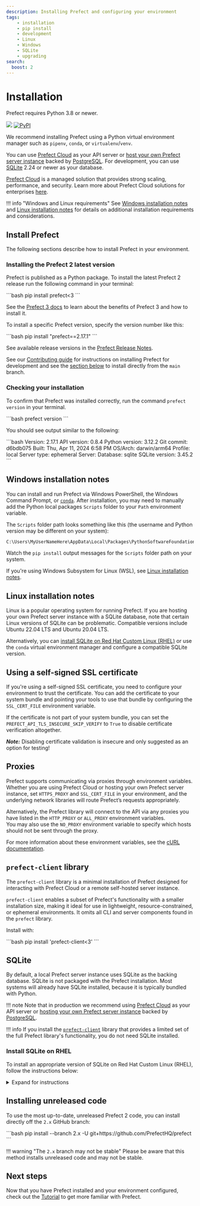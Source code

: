 ```yaml
---
description: Installing Prefect and configuring your environment
tags:
    - installation
    - pip install
    - development
    - Linux
    - Windows
    - SQLite
    - upgrading
search:
  boost: 2
---
```



# Installation

Prefect requires Python 3.8 or newer.

<p align="left">
    <a href="https://pypi.python.org/pypi/prefect/" alt="Python Versions">
        <img src="https://img.shields.io/pypi/pyversions/prefect?color=0052FF&labelColor=090422" /></a>
    <a href="https://pypi.python.org/pypi/prefect/" alt="PyPI version">
        <img alt="PyPI" src="https://img.shields.io/pypi/v/prefect?color=0052FF&labelColor=090422"></a>
</p>

We recommend installing Prefect using a Python virtual environment manager such as `pipenv`, `conda`, or `virtualenv`/`venv`.

You can use [Prefect Cloud](/ui/cloud/) as your API server or [host your own Prefect server instance](/host/) backed by [PostgreSQL](/concepts/database/#configuring_a_postgresql_database).
For development, you can use [SQLite](/concepts/database/#configuring_a_sqlite_database) 2.24 or newer as your database.

[Prefect Cloud](/cloud/) is a managed solution that provides strong scaling, performance, and security.
Learn more about Prefect Cloud solutions for enterprises [here](https://www.prefect.io/pricing).

!!! info "Windows and Linux requirements"
    See [Windows installation notes](#windows-installation-notes) and [Linux installation notes](#linux-installation-notes) for details on additional installation requirements and considerations.

## Install Prefect

The following sections describe how to install Prefect in your environment.

### Installing the Prefect 2 latest version

Prefect is published as a Python package.
To install the latest Prefect 2 release run the following command in your terminal:

<div class="terminal">
```bash
pip install prefect<3
```
</div>

See the [Prefect 3 docs](https://docs.prefect.io) to learn about the benefits of Prefect 3 and how to install it.

To install a specific Prefect version, specify the version number like this:

<div class="terminal">
```bash
pip install "prefect==2.17.1"
```
</div>

See available release versions in the [Prefect Release Notes](https://github.com/PrefectHQ/prefect/blob/main/RELEASE-NOTES.md).

See our [Contributing guide](/contributing/overview/) for instructions on installing Prefect for development and see the [section below](#installing_unreleased_code) to install directly from the `main` branch.

### Checking your installation

To confirm that Prefect was installed correctly, run the command `prefect version` in your terminal.

<div class="terminal">
```bash
prefect version
```
</div>

You should see output similar to the following:

<div class="terminal">
```bash
Version:             2.17.1
API version:         0.8.4
Python version:      3.12.2
Git commit:          d6bdb075
Built:               Thu, Apr 11, 2024 6:58 PM
OS/Arch:             darwin/arm64
Profile:              local
Server type:         ephemeral
Server:
  Database:          sqlite
  SQLite version:    3.45.2
```
</div>

## Windows installation notes

You can install and run Prefect via Windows PowerShell, the Windows Command Prompt, or [`conda`](https://docs.conda.io/projects/conda/en/latest/user-guide/install/windows.html). After installation, you may need to manually add the Python local packages `Scripts` folder to your `Path` environment variable.

The `Scripts` folder path looks something like this (the username and Python version may be different on your system):

```bash
C:\Users\MyUserNameHere\AppData\Local\Packages\PythonSoftwareFoundation.Python.3.11_qbz5n2kfra8p0\LocalCache\local-packages\Python311\Scripts
```

Watch the `pip install` output messages for the `Scripts` folder path on your system.

If you're using Windows Subsystem for Linux (WSL), see [Linux installation notes](#linux-installation-notes).

## Linux installation notes

Linux is a popular operating system for running Prefect.
If you are hosting your own Prefect server instance with a SQLite database, note that certain Linux versions of SQLite can be problematic.
Compatible versions include Ubuntu 22.04 LTS and Ubuntu 20.04 LTS.

Alternatively, you can [install SQLite on Red Hat Custom Linux (RHEL)](#install-sqlite-on-rhel) or use the `conda` virtual environment manager and configure a compatible SQLite version.

## Using a self-signed SSL certificate

If you're using a self-signed SSL certificate, you need to configure your environment to trust the certificate.
You can add the certificate to your system bundle and pointing your tools to use that bundle by configuring the `SSL_CERT_FILE` environment variable.

If the certificate is not part of your system bundle, you can set the
`PREFECT_API_TLS_INSECURE_SKIP_VERIFY` to `True` to disable certificate verification altogether.

***Note:*** Disabling certificate validation is insecure and only suggested as an option for testing!

## Proxies

Prefect supports communicating via proxies through environment variables.
Whether you are using Prefect Cloud or hosting your own Prefect server instance, set `HTTPS_PROXY` and `SSL_CERT_FILE` in your environment, and the underlying network libraries will route Prefect’s requests appropriately.

Alternatively, the Prefect library will connect to the API via any proxies you have listed in the `HTTP_PROXY` or `ALL_PROXY` environment variables.  
You may also use the `NO_PROXY` environment variable to specify which hosts should not be sent through the proxy.

For more information about these environment variables, see the [cURL documentation](https://everything.curl.dev/usingcurl/proxies/env).

## `prefect-client` library

The `prefect-client` library is a minimal installation of Prefect designed for interacting with Prefect Cloud or a remote self-hosted server instance.

`prefect-client` enables a subset of Prefect's functionality with a smaller installation size, making it ideal for use in lightweight, resource-constrained, or ephemeral environments.
It omits all CLI and server components found in the `prefect` library.

Install with:

<div class="terminal">
```bash
pip install 'prefect-client<3'
```
</div>

## SQLite

By default, a local Prefect server instance uses SQLite as the backing database.
SQLite is not packaged with the Prefect installation.
Most systems will already have SQLite installed, because it is typically bundled with Python.

!!! note
    Note that in production we recommend using [Prefect Cloud](/ui/cloud/) as your API server or [hosting your own Prefect server instance](/host/) backed by [PostgreSQL](/concepts/database/#configuring_a_postgresql_database).

!!! info
    If you install the [`prefect-client`](https://pypi.org/project/prefect-client/) library that provides a limited set of the full Prefect library's functionality, you do not need SQLite installed.

### Install SQLite on RHEL

To install an appropriate version of SQLite on Red Hat Custom Linux (RHEL), follow the instructions below:

<details>
    <summary>Expand for instructions</summary>

Note that some RHEL instances have no C compiler, so you may need to check for and install `gcc` first:

<div class="terminal">
```bash
yum install gcc
```
</div>

Download and extract the tarball for SQLite.

<div class="terminal">
```bash
wget https://www.sqlite.org/2022/sqlite-autoconf-3390200.tar.gz
tar -xzf sqlite-autoconf-3390200.tar.gz
```
</div>

Move to the extracted SQLite directory, then build and install SQLite.

<div class="terminal">
```bash
cd sqlite-autoconf-3390200/
./configure
make
make install
```
</div>

Add `LD_LIBRARY_PATH` to your profile.

<div class="terminal">
```bash
echo 'export LD_LIBRARY_PATH="/usr/local/lib"' >> /etc/profile
```
</div>

Restart your shell to register these changes.

Now you can install Prefect using `pip`.

<div class="terminal">
```bash
pip3 install prefect
```
</div>

</details>

## Installing unreleased code

To use the most up-to-date, unreleased Prefect 2 code, you can install directly off the `2.x` GitHub branch:

<div class="terminal">
```bash
pip install --branch 2.x -U git+https://github.com/PrefectHQ/prefect
```
</div>

!!! warning "The `2.x` branch may not be stable"
    Please be aware that this method installs unreleased code and may not be stable.

## Next steps

Now that you have Prefect installed and your environment configured, check out the [Tutorial](/tutorial/) to get more familiar with Prefect.

